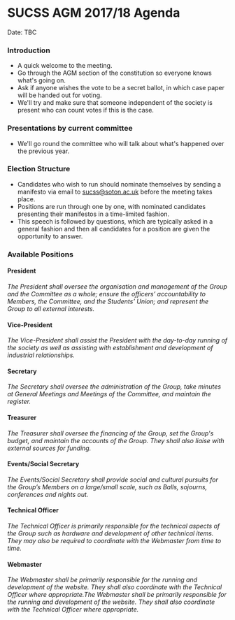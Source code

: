 # SUCSS AGM 2017/18 Agenda

Date: TBC

### Introduction 
- A quick welcome to the meeting. 
- Go through the AGM section of the constitution so everyone knows what's going on.
- Ask if anyone wishes the vote to be a secret ballot, in which case paper will be handed out for voting. 
- We'll try and make sure that someone independent of the society is present who can count votes if this is the case.

### Presentations by current committee
- We'll go round the committee who will talk about what's happened over the previous year.

### Election Structure
- Candidates who wish to run should nominate themselves by sending a manifesto via email to sucss@soton.ac.uk before the meeting takes place.
- Positions are run through one by one, with nominated candidates presenting their manifestos in a time-limited fashion.
- This speech is followed by questions, which are typically asked in a general fashion and then all candidates for a position are given the opportunity to answer.


### Available Positions

#### President
*The President shall oversee the organisation and management of the Group and the Committee as a whole; ensure the officers’ accountability to Members, the Committee, and the Students’ Union; and represent the Group to all external interests.*

#### Vice-President
*The Vice-President shall assist the President with the day-to-day running of the society as well as assisting with establishment and development of industrial relationships.*

#### Secretary
*The Secretary shall oversee the administration of the Group, take minutes at General Meetings and Meetings of the Committee, and maintain the register.*

#### Treasurer
*The Treasurer shall oversee the financing of the Group, set the Group's budget, and maintain the accounts of the Group. They shall also liaise with external sources for funding.*

#### Events/Social Secretary
*The Events/Social Secretary shall provide social and cultural pursuits for the Group’s Members on a large/small scale, such as Balls, sojourns, conferences and nights out.*

#### Technical Officer
*The Technical Officer is primarily responsible for the technical aspects of the Group such as hardware and development of other technical items. They may also be required to coordinate with the Webmaster from time to time.*

#### Webmaster
*The Webmaster shall be primarily responsible for the running and development of the website. They shall also coordinate with the Technical Officer where appropriate.The Webmaster shall be primarily responsible for the running and development of the website. They shall also coordinate with the Technical Officer where appropriate.*
